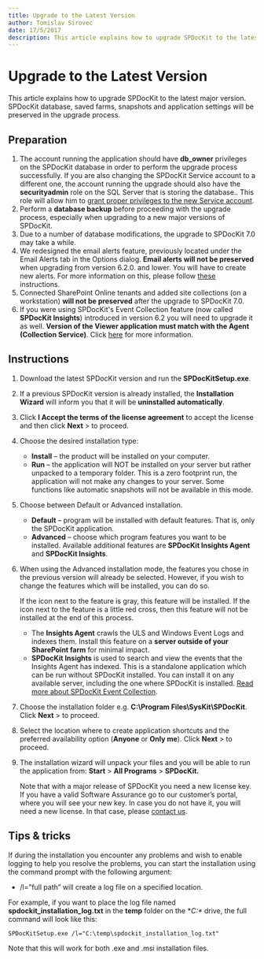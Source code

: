 ```yaml
---
title: Upgrade to the Latest Version
author: Tomislav Sirovec
date: 17/5/2017
description: This article explains how to upgrade SPDocKit to the latest major version.
---
```


# Upgrade to the Latest Version

This article explains how to upgrade SPDocKit to the latest major version. SPDocKit database, saved farms, snapshots and application settings will be preserved in the upgrade process.

## Preparation

1. The account running the application should have **db\_owner** privileges on the SPDocKit database in order to perform the upgrade process successfully. If you are also changing the SPDocKit Service account to a different one, the account running the upgrade should also have the **securityadmin** role on the SQL Server that is storing the database.. This role will allow him to [grant proper privileges to the new Service account](../requirements/sharepoint-on-premises-user-permissions-requirements.md).
2. Perform a **database backup** before proceeding with the upgrade process, especially when upgrading to a new major versions of SPDocKit.
3. Due to a number of database modifications, the upgrade to SPDocKit 7.0 may take a while. 
4. We redesigned the email alerts feature, previously located under the Email Alerts tab in the Options dialog. **Email alerts will not be preserved** when upgrading from version 6.2.0. and lower. You will have to create new alerts. For more information on this, please follow [these](https://github.com/SysKitTeam/docs-spdockit/tree/3922706bedc5e157e3a4088643bb0db959ebafe0/get-to-know-spdockit/backstage-screen/options-wizard/README.md#email-alerts)  instructions.
5. Connected SharePoint Online tenants and added site collections \(on a workstation\) **will not be preserved** after the upgrade to SPDocKit 7.0.
6. If you were using SPDocKit's Event Collection feature \(now called **SPDocKit Insights**\) introduced in version 6.2 you will need to upgrade it as well. **Version of the Viewer application must match with the Agent \(Collection Service\)**. Click [here](../spdockit-insights/configure-data-collection.md) for more information.

## Instructions

1. Download the latest SPDocKit version and run the **SPDocKitSetup.exe**.
2. If a previous SPDocKit version is already installed, the **Installation Wizard** will inform you that it will be **uninstalled automatically**.
3. Click **I Accept the terms of the license agreement** to accept the license and then click **Next** &gt; to proceed.
4. Choose the desired installation type:
   * **Install** – the product will be installed on your computer.
   * **Run** – the application will NOT be installed on your server but rather unpacked to a temporary folder. This is a zero footprint run, the application will not make any changes to your server. Some functions like automatic snapshots will not be available in this mode.
5. Choose between Default or Advanced installation. 
   * **Default** – program will be installed with default features. That is, only the SPDocKit application.
   * **Advanced** – choose which program features you want to be installed. Available additional features are **SPDocKit Insights Agent** and **SPDocKit Insights**.
6. When using the Advanced installation mode, the features you chose in the previous version will already be selected. However, if you wish to change the features which will be installed, you can do so.

   If the icon next to the feature is gray, this feature will be installed. If the icon next to the feature is a little red cross, then this feature will not be installed at the end of this process.

   * The **Insights Agent** crawls the ULS and Windows Event Logs and indexes them. Install this feature on a **server outside of your SharePoint farm** for minimal impact.
   * **SPDocKit Insights** is used to search and view the events that the Insights Agent has indexed. This is a standalone application which can be run without SPDocKit installed. You can install it on any available server, including the one where SPDocKit is installed. [Read more about SPDocKit Event Collection](../spdockit-insights/configure-data-collection.md).

7. Choose the installation folder e.g. **C:\Program Files\SysKit\SPDocKit**. Click **Next** &gt; to proceed.
8. Select the location where to create application shortcuts and the preferred availability option \(**Anyone** or **Only me**\). Click **Next** &gt; to proceed.
9. The installation wizard will unpack your files and you will be able to run the application from: **Start** &gt; **All Programs** &gt; **SPDocKit.**

   Note that with a major release of SPDocKit you need a new license key. If you have a valid Software Assurance go to our customer’s portal, where you will see your new key. In case you do not have it, you will need a new license. In that case, please [contact us](https://www.spdockit.com/support/contact-us/).

## Tips & tricks

If during the installation you encounter any problems and wish to enable logging to help you resolve the problems, you can start the installation using the command prompt with the following argument:

* /l=”full path” will create a log file on a specified location.

For example, if you want to place the log file named **spdockit\_installation\_log.txt** in the **temp** folder on the **C:\** drive, the full command will look like this:

`SPDocKitSetup.exe /l="C:\temp\spdockit_installation_log.txt"`

Note that this will work for both .exe and .msi installation files.

